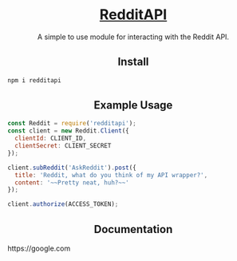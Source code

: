 <h1 align="center">
  <a href="https://www.npmjs.com/package/redditapi">RedditAPI</a>
</h1>
<p align="center">A simple to use module for interacting with the Reddit API.</p>

<h2 align="center">Install</h2>

```bash
npm i redditapi
```

<h2 align="center">Example Usage</h2>

```js
const Reddit = require('redditapi');
const client = new Reddit.Client({
  clientId: CLIENT_ID,
  clientSecret: CLIENT_SECRET
});

client.subReddit('AskReddit').post({
  title: 'Reddit, what do you think of my API wrapper?',
  content: '~~Pretty neat, huh?~~'
});

client.authorize(ACCESS_TOKEN);
```

<h2 align="center">Documentation</h2>
https://google.com
